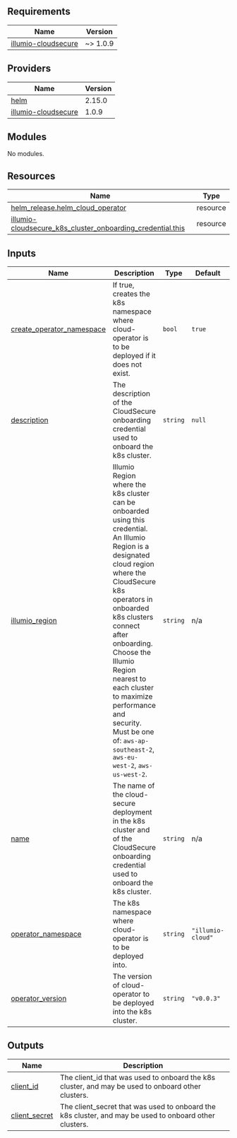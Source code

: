 <!-- BEGIN_TF_DOCS -->
## Requirements

| Name | Version |
|------|---------|
| <a name="requirement_illumio-cloudsecure"></a> [illumio-cloudsecure](#requirement\_illumio-cloudsecure) | ~> 1.0.9 |

## Providers

| Name | Version |
|------|---------|
| <a name="provider_helm"></a> [helm](#provider\_helm) | 2.15.0 |
| <a name="provider_illumio-cloudsecure"></a> [illumio-cloudsecure](#provider\_illumio-cloudsecure) | 1.0.9 |

## Modules

No modules.

## Resources

| Name | Type |
|------|------|
| [helm_release.helm_cloud_operator](https://registry.terraform.io/providers/hashicorp/helm/latest/docs/resources/release) | resource |
| [illumio-cloudsecure_k8s_cluster_onboarding_credential.this](https://registry.terraform.io/providers/illumio/illumio-cloudsecure/latest/docs/resources/k8s_cluster_onboarding_credential) | resource |

## Inputs

| Name | Description | Type | Default | Required |
|------|-------------|------|---------|:--------:|
| <a name="input_create_operator_namespace"></a> [create\_operator\_namespace](#input\_create\_operator\_namespace) | If true, creates the k8s namespace where cloud-operator is to be deployed if it does not exist. | `bool` | `true` | no |
| <a name="input_description"></a> [description](#input\_description) | The description of the CloudSecure onboarding credential used to onboard the k8s cluster. | `string` | `null` | no |
| <a name="input_illumio_region"></a> [illumio\_region](#input\_illumio\_region) | Illumio Region where the k8s cluster can be onboarded using this credential. An Illumio Region is a designated cloud region where the CloudSecure k8s operators in onboarded k8s clusters connect after onboarding. Choose the Illumio Region nearest to each cluster to maximize performance and security. Must be one of: `aws-ap-southeast-2`, `aws-eu-west-2`, `aws-us-west-2`. | `string` | n/a | yes |
| <a name="input_name"></a> [name](#input\_name) | The name of the cloud-secure deployment in the k8s cluster and of the CloudSecure onboarding credential used to onboard the k8s cluster. | `string` | n/a | yes |
| <a name="input_operator_namespace"></a> [operator\_namespace](#input\_operator\_namespace) | The k8s namespace where cloud-operator is to be deployed into. | `string` | `"illumio-cloud"` | no |
| <a name="input_operator_version"></a> [operator\_version](#input\_operator\_version) | The version of cloud-operator to be deployed into the k8s cluster. | `string` | `"v0.0.3"` | no |

## Outputs

| Name | Description |
|------|-------------|
| <a name="output_client_id"></a> [client\_id](#output\_client\_id) | The client\_id that was used to onboard the k8s cluster, and may be used to onboard other clusters. |
| <a name="output_client_secret"></a> [client\_secret](#output\_client\_secret) | The client\_secret that was used to onboard the k8s cluster, and may be used to onboard other clusters. |
<!-- END_TF_DOCS -->